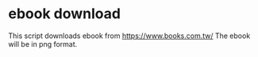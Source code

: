 # ebook download

This script downloads ebook from https://www.books.com.tw/
The ebook will be in png format.
